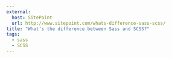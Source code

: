 ```yaml
---
external: 
  host: SitePoint
  url: http://www.sitepoint.com/whats-difference-sass-scss/
title: "What’s the difference between Sass and SCSS?"
tags:
  - sass
  - SCSS
---
```

